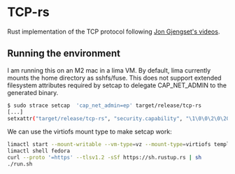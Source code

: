 # TCP-rs

Rust implementation of the TCP protocol following [Jon Gjengset's videos](https://www.youtube.com/watch?v=bzja9fQWzdA).

## Running the environment

I am running this on an M2 mac in a lima VM. By default, lima currently mounts the home directory as sshfs/fuse. This does not support extended filesystem attributes required by setcap to delegate CAP_NET_ADMIN to the generated binary.

```bash
$ sudo strace setcap  'cap_net_admin=ep' target/release/tcp-rs
[...]
setxattr("target/release/tcp-rs", "security.capability", "\1\0\0\2\0\20\0\0\0\0\0\0\0\0\0\0\0\0\0", 20, 0) = -1 EOPNOTSUPP (Operation not supported)
```

We can use the virtiofs mount type to make setcap work:

```bash
limactl start --mount-writable --vm-type=vz --mount-type=virtiofs template://fedora
limactl shell fedora
curl --proto '=https' --tlsv1.2 -sSf https://sh.rustup.rs | sh
./run.sh
```
